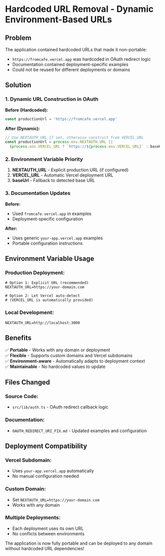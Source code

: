 # Hardcoded URL Removal - Dynamic Environment-Based URLs

## Problem

The application contained hardcoded URLs that made it non-portable:
- `https://fromcafe.vercel.app` was hardcoded in OAuth redirect logic
- Documentation contained deployment-specific examples
- Could not be reused for different deployments or domains

## Solution

### 1. Dynamic URL Construction in OAuth

**Before (Hardcoded):**
```typescript
const productionUrl = 'https://fromcafe.vercel.app'
```

**After (Dynamic):**
```typescript
// Use NEXTAUTH_URL if set, otherwise construct from VERCEL_URL
const productionUrl = process.env.NEXTAUTH_URL || 
  (process.env.VERCEL_URL ? `https://${process.env.VERCEL_URL}` : baseUrl)
```

### 2. Environment Variable Priority

1. **NEXTAUTH_URL** - Explicit production URL (if configured)
2. **VERCEL_URL** - Automatic Vercel deployment URL  
3. **baseUrl** - Fallback to detected base URL

### 3. Documentation Updates

**Before:**
- Used `fromcafe.vercel.app` in examples
- Deployment-specific configuration

**After:**
- Uses generic `your-app.vercel.app` examples
- Portable configuration instructions

## Environment Variable Usage

### Production Deployment:
```env
# Option 1: Explicit URL (recommended)
NEXTAUTH_URL=https://your-domain.com

# Option 2: Let Vercel auto-detect
# (VERCEL_URL is automatically provided)
```

### Local Development:
```env
NEXTAUTH_URL=http://localhost:3000
```

## Benefits

✅ **Portable** - Works with any domain or deployment  
✅ **Flexible** - Supports custom domains and Vercel subdomains  
✅ **Environment-aware** - Automatically adapts to deployment context  
✅ **Maintainable** - No hardcoded values to update  

## Files Changed

### Source Code:
- `src/lib/auth.ts` - OAuth redirect callback logic

### Documentation:
- `OAUTH_REDIRECT_URI_FIX.md` - Updated examples and configuration

## Deployment Compatibility

### Vercel Subdomain:
- Uses `your-app.vercel.app` automatically
- No manual configuration needed

### Custom Domain:
- Set `NEXTAUTH_URL=https://your-domain.com`
- Works with any domain

### Multiple Deployments:
- Each deployment uses its own URL
- No conflicts between environments

The application is now fully portable and can be deployed to any domain without hardcoded URL dependencies!